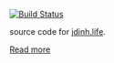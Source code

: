 [![Build Status](https://travis-ci.org/jdinhlife/jdinh-life.svg?branch=master)](https://travis-ci.org/jdinhlife/jdinh-life)

source code for [jdinh.life](https://jdinh.life).

[Read more](https://jdinh.life/about)
